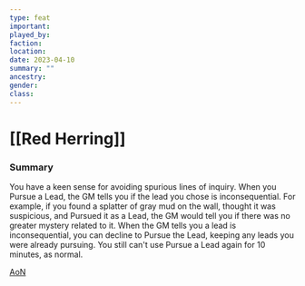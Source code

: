 ```yaml
---
type: feat
important:
played_by:
faction:
location: 
date: 2023-04-10
summary: ""
ancestry: 
gender: 
class: 
---
```

# [[Red Herring]]

### Summary
You have a keen sense for avoiding spurious lines of inquiry. When you Pursue a Lead, the GM tells you if the lead you chose is inconsequential. For example, if you found a splatter of gray mud on the wall, thought it was suspicious, and Pursued it as a Lead, the GM would tell you if there was no greater mystery related to it. When the GM tells you a lead is inconsequential, you can decline to Pursue the Lead, keeping any leads you were already pursuing. You still can't use Pursue a Lead again for 10 minutes, as normal.

[AoN](https://2e.aonprd.com/Feats.aspx?ID=1453)
